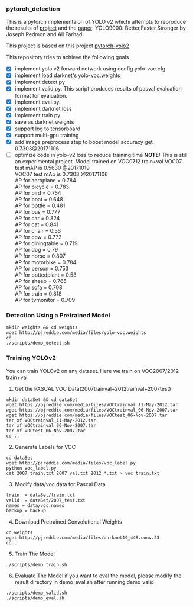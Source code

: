 ### pytorch_detection
This is a pytorch implementaion of YOLO v2 whichi attempts to reproduce the results of [project](https://pjreddie.com/darknet/yolo) and the [paper](https://arxiv.org/abs/1612.08242): YOLO9000: Better,Faster,Stronger by Joseph Redmon and Ali Farhadi.

This project is based on this project [pytorch-yolo2](https://github.com/marvis/pytorch-yolo2)

This repository tries to achieve the following goals
- [x] implement yolo v2 forward network using config yolo-voc.cfg
- [x] implement load darknet's [yolo-voc.weights](http://pjreddie.com/media/files/yolo-voc.weights)
- [x] implement detect.py 
- [x] implement valid.py. This script produces results of pasval evaluation format for evaluation. 
- [x] implement eval.py. 
- [x] implement darknet loss
- [x] implement train.py. 
- [x] save as darknet weights
- [x] support log to tensorboard
- [x] support multi-gpu training  
- [x] add image preprocess step to boost model accuracy get 0.7303@20171106
- [ ] optimize code in yolo-v2 loss to reduce training time
**NOTE:**
This is still an experimental project. Model trained on VOC0712 train+val
VOC07 test mAP is 0.5630 @20171019 <br>
VOC07 test mAp is 0.7303 @20171106 <br>
        AP for aeroplane       = 0.784 <br>
        AP for bicycle         = 0.783 <br>
        AP for bird            = 0.754 <br>
        AP for boat            = 0.648 <br>
        AP for bottle          = 0.481 <br>
        AP for bus             = 0.777 <br>
        AP for car             = 0.824 <br>
        AP for cat             = 0.841 <br>
        AP for chair           = 0.56  <br>
        AP for cow             = 0.772 <br>
        AP for diningtable     = 0.719 <br>
        AP for dog             = 0.79  <br>
        AP for horse           = 0.807 <br>
        AP for motorbike       = 0.784 <br>
        AP for person          = 0.753 <br>
        AP for pottedplant     = 0.53  <br>
        AP for sheep           = 0.765 <br>
        AP for sofa            = 0.708 <br>
        AP for train           = 0.818 <br>
        AP for tvmonitor       = 0.709 <br>

### Detection Using a Pretrained Model
```
mkdir weights && cd weights
wget http://pjreddie.com/media/files/yolo-voc.weights
cd ..
./scripts/demo_detect.sh
```

### Training YOLOv2
You can train YOLOv2 on any dataset. Here we train on VOC2007/2012 train+val
1. Get the PASCAL VOC Data(2007trainval+2012trainval+2007test)
```
mkdir dataSet && cd dataSet
wget https://pjreddie.com/media/files/VOCtrainval_11-May-2012.tar
wget https://pjreddie.com/media/files/VOCtrainval_06-Nov-2007.tar
wget https://pjreddie.com/media/files/VOCtest_06-Nov-2007.tar
tar xf VOCtrainval_11-May-2012.tar
tar xf VOCtrainval_06-Nov-2007.tar
tar xf VOCtest_06-Nov-2007.tar
cd ..
```
2. Generate Labels for VOC
```
cd dataSet
wget http://pjreddie.com/media/files/voc_label.py
python voc_label.py
cat 2007_train.txt 2007_val.txt 2012_*.txt > voc_train.txt
```
3. Modify data/voc.data for Pascal Data
```
train  = dataSet/train.txt
valid  = dataSet/2007_test.txt
names = data/voc.names
backup = backup
```
4. Download Pretrained Convolutional Weights
```
cd weights
wget http://pjreddie.com/media/files/darknet19_448.conv.23
cd ..
```
5. Train The Model
```
./scripts/demo_train.sh
```
6. Evaluate The Model
if you want to eval the model, please modify the result directory in demo_eval.sh after running demo_valid 
```
./scripts/demo_valid.sh
./scripts/demo_eval.sh
```
